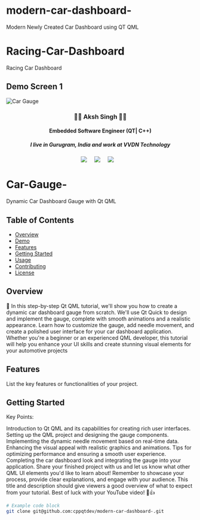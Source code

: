 # modern-car-dashboard-
Modern Newly Created  Car Dashboard using QT QML
# Racing-Car-Dashboard
Racing Car Dashboard
## Demo Screen 1
![Car Gauge](https://github.com/cppqtdev/modern-car-dashboard-/blob/main/screenshot/Screenshot%202023-08-13%20212900.png)

<h3 align='center'>
  👩‍💻 Aksh Singh 👩‍💻
</h3>

<h4 align='center'>
  Embedded Software Engineer (QT| C++)
</h4>

<h5 align='center'>
  I live in Gurugram, India and work at <b>VVDN Technology</b> 
</h5>


<p align='center'>
  <a href="https://twitter.com/divyadesh_777"><img src="https://img.shields.io/badge/twitter-%231DA1F2.svg?&style=for-the-badge&logo=twitter&logoColor=white" /></a>&nbsp;&nbsp;&nbsp;&nbsp;
  <a href="https://www.linkedin.com/in/aksh-singh-0808bb220/"><img src="https://img.shields.io/badge/linkedin-%230077B5.svg?&style=for-the-badge&logo=linkedin&logoColor=white" /></a>&nbsp;&nbsp;&nbsp;&nbsp;
  <a href="mailto:akshworkamil@gmail.com?subject= Hi Aksh Singh"><img src="https://img.shields.io/badge/gmail-%23D14836.svg?&style=for-the-badge&logo=gmail&logoColor=white" /></a>&nbsp;&nbsp;&nbsp;&nbsp;

</p>

# Car-Gauge-
Dynamic Car Dashboard Gauge with Qt QML

## Table of Contents
- [Overview](#overview)
- [Demo](#demo)
- [Features](#features)
- [Getting Started](#getting-started)
- [Usage](#usage)
- [Contributing](#contributing)
- [License](#license)

## Overview
🚗 In this step-by-step Qt QML tutorial, we'll show you how to create a dynamic car dashboard gauge from scratch. We'll use Qt Quick to design and implement the gauge, complete with smooth animations and a realistic appearance. Learn how to customize the gauge, add needle movement, and create a polished user interface for your car dashboard application. Whether you're a beginner or an experienced QML developer, this tutorial will help you enhance your UI skills and create stunning visual elements for your automotive projects

## Features
List the key features or functionalities of your project.

## Getting Started
Key Points:

Introduction to Qt QML and its capabilities for creating rich user interfaces.
Setting up the QML project and designing the gauge components.
Implementing the dynamic needle movement based on real-time data.
Enhancing the visual appeal with realistic graphics and animations.
Tips for optimizing performance and ensuring a smooth user experience.
Completing the car dashboard look and integrating the gauge into your application.
Share your finished project with us and let us know what other QML UI elements you'd like to learn about!
Remember to showcase your process, provide clear explanations, and engage with your audience. This title and description should give viewers a good overview of what to expect from your tutorial. Best of luck with your YouTube video! 🎥👍

```bash
# Example code block
git clone git@github.com:cppqtdev/modern-car-dashboard-.git


